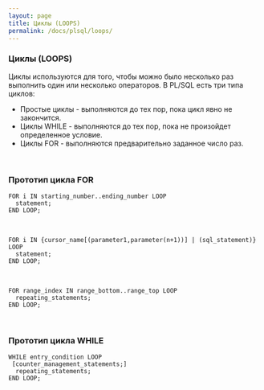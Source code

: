 ```yaml
---
layout: page
title: Циклы (LOOPS)
permalink: /docs/plsql/loops/
---
```


### Циклы (LOOPS)


Циклы используются для того, чтобы можно было несколько раз выполнить один или несколько операторов. В PL/SQL есть три типа циклов:

<ul>
<li>Простые циклы  - выполняются до тех пор, пока цикл явно не закончится.</li>
<li>Циклы WHILE - выполняются до тех пор, пока не произойдет определенное условие.</li>
<li>Циклы FOR - выполняются предварительно заданное число раз.</li>
</ul>


<br/>

### Прототип цикла  FOR

    FOR i IN starting_number..ending_number LOOP
      statement;
    END LOOP;



<br/>

    FOR i IN {cursor_name[(parameter1,parameter(n+1))] | (sql_statement)} LOOP
      statement;
    END LOOP;


<br/>

    FOR range_index IN range_bottom..range_top LOOP
      repeating_statements;
    END LOOP;


<br/>

### Прототип цикла WHILE


    WHILE entry_condition LOOP
     [counter_management_statements;]
      repeating_statements;
    END LOOP;
